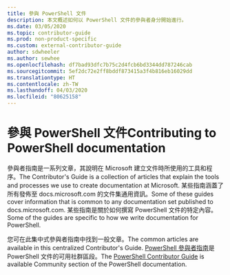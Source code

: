 ```yaml
---
title: 參與 PowerShell 文件
description: 本文概述如何以 PowerShell 文件的參與者身分開始進行。
ms.date: 03/05/2020
ms.topic: contributor-guide
ms.prod: non-product-specific
ms.custom: external-contributor-guide
author: sdwheeler
ms.author: sewhee
ms.openlocfilehash: df7bad93dfc7b75c2d4fcb6bd3344dd787246cab
ms.sourcegitcommit: 5ef2dc72e2ff8bddf873415a3f4b816eb16029dd
ms.translationtype: HT
ms.contentlocale: zh-TW
ms.lasthandoff: 04/03/2020
ms.locfileid: "80625158"
---
```

# <a name="contributing-to-powershell-documentation"></a><span data-ttu-id="34902-103">參與 PowerShell 文件</span><span class="sxs-lookup"><span data-stu-id="34902-103">Contributing to PowerShell documentation</span></span>

<span data-ttu-id="34902-104">參與者指南是一系列文章，其說明在 Microsoft 建立文件時所使用的工具和程序。</span><span class="sxs-lookup"><span data-stu-id="34902-104">The Contributor's Guide is a collection of articles that explain the tools and processes we use to create documentation at Microsoft.</span></span> <span data-ttu-id="34902-105">某些指南涵蓋了所有發佈至 docs.microsoft.com 的文件集通用資訊。</span><span class="sxs-lookup"><span data-stu-id="34902-105">Some of these guides cover information that is common to any documentation set published to docs.microsoft.com.</span></span> <span data-ttu-id="34902-106">某些指南是關於如何撰寫 PowerShell 文件的特定內容。</span><span class="sxs-lookup"><span data-stu-id="34902-106">Some of the guides are specific to how we write documentation for PowerShell.</span></span>

<span data-ttu-id="34902-107">您可在此集中式參與者指南中找到一般文章。</span><span class="sxs-lookup"><span data-stu-id="34902-107">The common articles are available in this centralized Contributor's Guide.</span></span> <span data-ttu-id="34902-108">[PowerShell 參與者指南](/powershell/scripting/community/contributing/overview)是 PowerShell 文件的可用社群區段。</span><span class="sxs-lookup"><span data-stu-id="34902-108">The [PowerShell Contributor Guide](/powershell/scripting/community/contributing/overview) is available Community section of the PowerShell documentation.</span></span>
